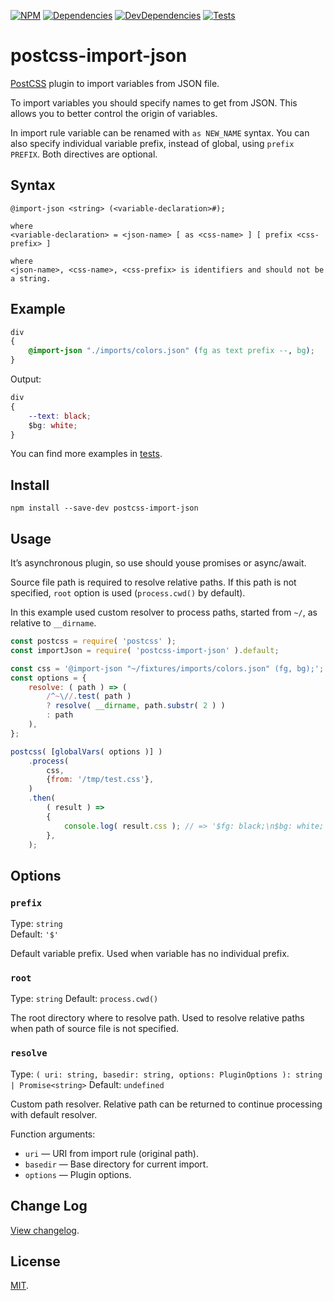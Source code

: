 [![NPM][npm]][npm-url]
[![Dependencies][deps]][deps-url]
[![DevDependencies][deps-dev]][deps-dev-url]
[![Tests][build]][build-url]

# postcss-import-json

[PostCSS] plugin to import variables from JSON file.

To import variables you should specify names to get from JSON. This allows you
to better control the origin of variables.

In import rule variable can be renamed with `as NEW_NAME` syntax. You can also
specify individual variable prefix, instead of global, using `prefix PREFIX`.
Both directives are optional.

## Syntax

```
@import-json <string> (<variable-declaration>#);

where
<variable-declaration> = <json-name> [ as <css-name> ] [ prefix <css-prefix> ]

where
<json-name>, <css-name>, <css-prefix> is identifiers and should not be a string.
```

## Example

```css
div
{
	@import-json "./imports/colors.json" (fg as text prefix --, bg);
}
```

Output:

```css
div
{
	--text: black;
	$bg: white;
}
```

You can find more examples in [tests](test/).

## Install

```
npm install --save-dev postcss-import-json
```

## Usage

It’s asynchronous plugin, so use should youse promises or async/await.

Source file path is required to resolve relative paths. If this path is not
specified, `root` option is used (`process.cwd()` by default).

In this example used custom resolver to process paths, started from `~/`, as
relative to `__dirname`.

```js
const postcss = require( 'postcss' );
const importJson = require( 'postcss-import-json' ).default;

const css = '@import-json "~/fixtures/imports/colors.json" (fg, bg);';
const options = {
	resolve: ( path ) => (
		/^~\//.test( path )
		? resolve( __dirname, path.substr( 2 ) )
		: path
	),
};

postcss( [globalVars( options )] )
	.process(
		css,
		{from: '/tmp/test.css'},
	)
	.then(
		( result ) =>
		{
			console.log( result.css ); // => '$fg: black;\n$bg: white;'
		},
	);
```

## Options

### `prefix`

Type: `string`  
Default: `'$'`

Default variable prefix. Used when variable has no individual prefix.

### `root`

Type: `string`
Default: `process.cwd()`

The root directory where to resolve path. Used to resolve relative paths when
path of source file is not specified.

### `resolve`

Type: `( uri: string, basedir: string, options: PluginOptions ): string | Promise<string>`
Default: `undefined`

Custom path resolver. Relative path can be returned to continue processing with
default resolver.

Function arguments:

* `uri` — URI from import rule (original path).
* `basedir` — Base directory for current import.
* `options` — Plugin options.

## Change Log

[View changelog](CHANGELOG.md).

## License

[MIT](LICENSE).

[npm]: https://img.shields.io/npm/v/postcss-import-json.svg
[npm-url]: https://npmjs.com/package/postcss-import-json

[deps]: https://img.shields.io/david/m18ru/postcss-import-json.svg
[deps-url]: https://david-dm.org/m18ru/postcss-import-json

[deps-dev]: https://img.shields.io/david/dev/m18ru/postcss-import-json.svg
[deps-dev-url]: https://david-dm.org/m18ru/postcss-import-json?type=dev

[build]: https://img.shields.io/travis/m18ru/postcss-import-json.svg
[build-url]: https://travis-ci.org/m18ru/postcss-import-json

[PostCSS]: https://github.com/postcss/postcss
